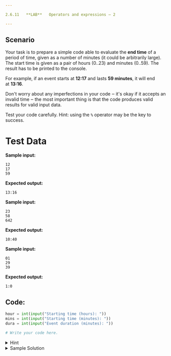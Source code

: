 ```yaml
---

2.6.11   **LAB**   Operators and expressions – 2

---
```


## Scenario

Your task is to prepare a simple code able to evaluate the **end time** of a period of time, given as a number of minutes (it could be arbitrarily large). The start time is given as a pair of hours (0..23) and minutes (0..59). The result has to be printed to the console.

For example, if an event starts at **12:17** and lasts **59 minutes**, it will end at **13:16**.

Don't worry about any imperfections in your code ‒ it's okay if it accepts an invalid time ‒ the most important thing is that the code produces valid results for valid input data.

Test your code carefully. Hint: using the `%` operator may be the key to success.

  

# Test Data

**Sample input:**

```
12
17
59
```

**Expected output:**

```Output
13:16
```

**Sample input:**

```
23
58
642
```

**Expected output:**

```Output
10:40
```

**Sample input:**

```
01
29
39
```

**Expected output:**

```Output
1:0
```

## Code:
```python
hour = int(input("Starting time (hours): "))
mins = int(input("Starting time (minutes): "))
dura = int(input("Event duration (minutes): "))

# Write your code here.

```

<details>
  <summary>Hint</summary>

  ```python
  hour = int(input("Starting time (hours): "))
  mins = int(input("Starting time (minutes): "))
  dura = int(input("Event duration (minutes): "))
  # find a total of all minutes
  # find a number of hours hidden in minutes and update the hour
  # correct minutes to fall in the (0..59) range
  # correct hours to fall in the (0..23) range
  print(hour, ":", mins, sep='')
  
  ```
</details>

<details>
  <summary>Sample Solution</summary>

  ```python
  hour = int(input("Starting time (hours): "))
  mins = int(input("Starting time (minutes): "))
  dura = int(input("Event duration (minutes): "))
  mins = mins + dura # find a total of all minutes
  hour = hour + mins // 60 # find a number of hours hidden in minutes and update the hour
  mins = mins % 60 # correct minutes to fall in the (0..59) range
  hour = hour % 24 # correct hours to fall in the (0..23) range
  print(hour, ":", mins, sep='')
  
  ```
</details>